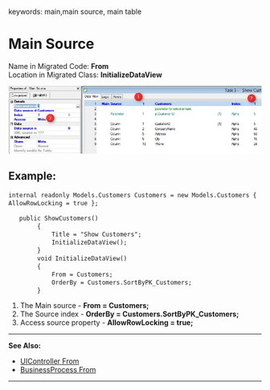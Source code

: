 ﻿keywords: main,main source, main table
# Main Source

Name in Migrated Code: **From**  
Location in Migrated Class: **InitializeDataView**  

![Dataview Magic-Table](magicource.jpg)

## Example:
```csdiff 
internal readonly Models.Customers Customers = new Models.Customers { AllowRowLocking = true };
```

```csdiff
   public ShowCustomers()
        {
            Title = "Show Customers";
            InitializeDataView();
        }
        void InitializeDataView()
        {
            From = Customers;
            OrderBy = Customers.SortByPK_Customers;
        }
```

1) The Main source - **From = Customers;**
2) The Source index - **OrderBy = Customers.SortByPK_Customers;**
3) Access source property - **AllowRowLocking = true;**

---
**See Also:**
* [UIController From](http://www.fireflymigration.com/reference/html/P_Firefly_Box_UIController_From.htm)
* [BusinessProcess From](http://fireflymigration.com/reference/html/P_Firefly_Box_BusinessProcess_From.htm)

---